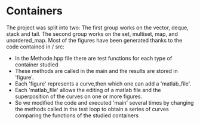 # Containers
The project was split into two:
The first group works on the vector, deque, stack and tail.
The second group works on the set, multiset, map, and unordered_map.
Most of the figures have been generated thanks to the code contained in / src:
- In the Methode.hpp file there are test functions for each type of container studied
- These methods are called in the main and the results are stored in 'figure'.
- Each 'figure' represents a curve,then which one can add a 'matlab_file'.
- Each 'matlab_file' allows the editing of a matlab file and the superposition of the curves on one or more figures.
- So we modified the code and executed 'main' several times by changing the methods called in the test loop to obtain a series of curves comparing the functions of the studied containers
